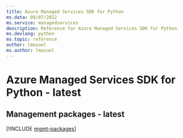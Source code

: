 ```yaml
---
title: Azure Managed Services SDK for Python
ms.data: 09/07/2022
ms.service: managedservices
description: Reference for Azure Managed Services SDK for Python
ms.devlang: python
ms.topic: reference
author: lmazuel
ms.author: lmazuel
---
```

# Azure Managed Services SDK for Python - latest

## Management packages - latest
[!INCLUDE [mgmt-packages](managed-services-mgmt-index.md)]